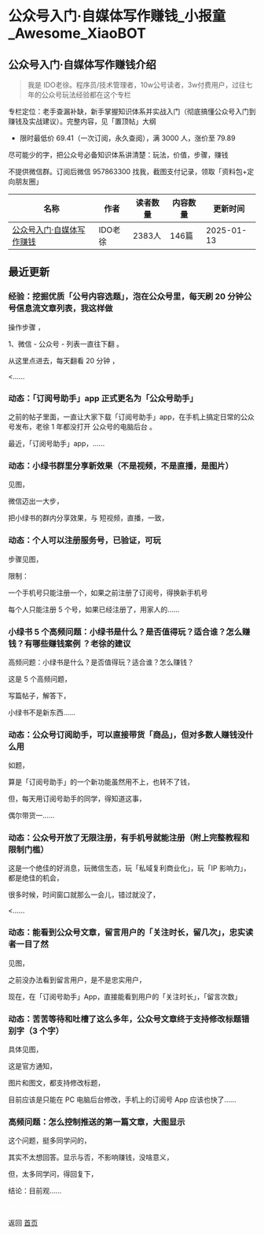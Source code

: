 # 公众号入门·自媒体写作赚钱_小报童_Awesome_XiaoBOT

## 公众号入门·自媒体写作赚钱介绍
> 我是 IDO老徐。程序员/技术管理者，10w公号读者，3w付费用户，过往七年的公众号玩法经验都在这个专栏    
    
专栏定位：老手查漏补缺，新手掌握知识体系并实战入门（彻底搞懂公众号入门到赚钱及实战建议）。完整内容，见「置顶帖」大纲    
    
* 限时最低价 69.41（一次订阅，永久查阅），满 3000 人，涨价至 79.89    
    
尽可能少的字，把公众号必备知识体系讲清楚：玩法，价值，步骤，赚钱    
    
不提供微信群。订阅后微信 957863300 找我，截图支付记录，领取「资料包+定向朋友圈」  
  


|名称|作者|读者数量|内容数量|更新时间|
|---|---|---|---|---|
|[公众号入门·自媒体写作赚钱](https://xiaobot.net/p/idoxu?refer=0b133df9-27dc-423b-8101-639049001c13)|IDO老徐|2383人|146篇|2025-01-13|

## 最近更新
### 经验：挖掘优质「公号内容选题」，泡在公众号里，每天刷 20 分钟公号信息流文章列表，我这样做

操作步骤 ，

1、微信 - 公众号 - 列表一直往下翻 。

从这里点进去，每天翻看 20 分钟 ，

<......

### 动态：「订阅号助手」app 正式更名为「公众号助手」

之前的帖子里面，一直让大家下载「订阅号助手」app，在手机上搞定日常的公众号发布，老徐 1 年都没打开 公众号的电脑后台 。

最近，「订阅号助手」app，......

### 动态：小绿书群里分享新效果（不是视频，不是直播，是图片）

见图，

微信迈出一大步，

把小绿书的群内分享效果，与 短视频，直播，一致，

### 动态：个人可以注册服务号，已验证，可玩

步骤见图，

限制：

一个手机号只能注册一个，如果之前注册了订阅号，得换新手机号

每个人只能注册 5 个号，如果已经注册了，用家人的......

### 小绿书 5 个高频问题：小绿书是什么？是否值得玩？适合谁？怎么赚钱？有哪些赚钱案例 ？老徐的建议

高频问题：小绿书是什么？是否值得玩？适合谁？怎么赚钱？

这是 5 个高频问题，

写篇帖子，解答下，

小绿书不是新东西......

### 动态：公众号订阅助手，可以直接带货「商品」，但对多数人赚钱没什么用

如题，

算是「订阅号助手」的一个新功能虽然用不上，也转不了钱，

但，每天用订阅号助手的同学，得知道这事，

偶尔带货一......

### 动态：公众号开放了无限注册，有手机号就能注册（附上完整教程和限制门槛）

这是一个绝佳的好消息，玩微信生态，玩「私域复利商业化」，玩「IP 影响力」，都是绝佳的机会，

很多时候，时间窗口就那么一会儿，错过就没了，

<......

### 动态：能看到公众号文章，留言用户的「关注时长，留几次」，忠实读者一目了然

见图，

之前没办法看到留言用户，是不是忠实用户，

现在，在「订阅号助手」App，直接能看到用户的「关注时长」，「留言次数」

### 动态：苦苦等待和吐槽了这么多年，公众号文章终于支持修改标题错别字（3 个字）

具体见图，

这是官方通知，

图片和图文，都支持修改标题，

目前应该是只能在 PC 电脑后台修改，手机上的订阅号 App 应该也快了......

### 高频问题：怎么控制推送的第一篇文章，大图显示

这个问题，挺多同学问的，

其实不太想回答。显示与否，不影响赚钱，没啥意义，

但，太多同学问，得回复下，

结论：目前观......


<a href="https://github.com/Reno9527/awesome-xiaobot" style="color: white; text-decoration: none;">awesome-xiaobot</a>

返回 [首页](../README.md)
